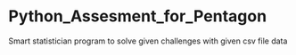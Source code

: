 # Python_Assesment_for_Pentagon
Smart statistician program to solve given challenges with given csv file data

